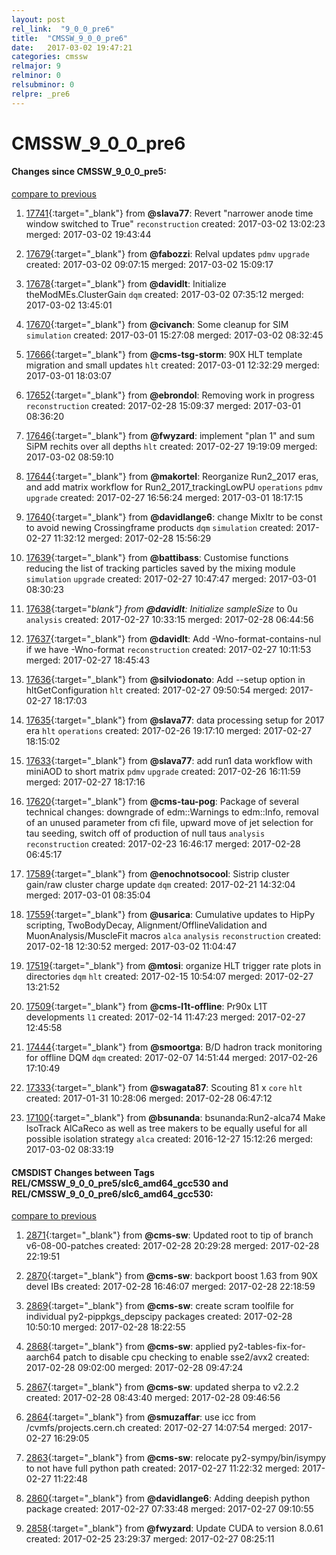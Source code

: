 ```yaml
---
layout: post
rel_link:  "9_0_0_pre6"
title:  "CMSSW_9_0_0_pre6"
date:   2017-03-02 19:47:21
categories: cmssw
relmajor: 9
relminor: 0
relsubminor: 0
relpre: _pre6
---
```


# CMSSW_9_0_0_pre6
#### Changes since CMSSW_9_0_0_pre5:
[compare to previous](https://github.com/cms-sw/cmssw/compare/CMSSW_9_0_0_pre5...CMSSW_9_0_0_pre6)



1. [17741](http://github.com/cms-sw/cmssw/pull/17741){:target="_blank"}  from **@slava77**: Revert "narrower anode time window switched to True" `reconstruction`  created: 2017-03-02 13:02:23 merged: 2017-03-02 19:43:44

2. [17679](http://github.com/cms-sw/cmssw/pull/17679){:target="_blank"}  from **@fabozzi**: Relval updates `pdmv`  `upgrade`  created: 2017-03-02 09:07:15 merged: 2017-03-02 15:09:17

3. [17678](http://github.com/cms-sw/cmssw/pull/17678){:target="_blank"}  from **@davidlt**: Initialize theModMEs.ClusterGain `dqm`  created: 2017-03-02 07:35:12 merged: 2017-03-02 13:45:01

4. [17670](http://github.com/cms-sw/cmssw/pull/17670){:target="_blank"}  from **@civanch**: Some cleanup for SIM `simulation`  created: 2017-03-01 15:27:08 merged: 2017-03-02 08:32:45

5. [17666](http://github.com/cms-sw/cmssw/pull/17666){:target="_blank"}  from **@cms-tsg-storm**: 90X HLT template migration and small updates `hlt`  created: 2017-03-01 12:32:29 merged: 2017-03-01 18:03:07

6. [17652](http://github.com/cms-sw/cmssw/pull/17652){:target="_blank"}  from **@ebrondol**: Removing work in progress `reconstruction`  created: 2017-02-28 15:09:37 merged: 2017-03-01 08:36:20

7. [17646](http://github.com/cms-sw/cmssw/pull/17646){:target="_blank"}  from **@fwyzard**: implement "plan 1" and sum SiPM rechits over all depths `hlt`  created: 2017-02-27 19:19:09 merged: 2017-03-02 08:59:10

8. [17644](http://github.com/cms-sw/cmssw/pull/17644){:target="_blank"}  from **@makortel**: Reorganize Run2_2017 eras, and add matrix workflow for Run2_2017_trackingLowPU `operations`  `pdmv`  `upgrade`  created: 2017-02-27 16:56:24 merged: 2017-03-01 18:17:15

9. [17640](http://github.com/cms-sw/cmssw/pull/17640){:target="_blank"}  from **@davidlange6**: change MixItr to be const to avoid newing Crossingframe products `dqm`  `simulation`  created: 2017-02-27 11:32:12 merged: 2017-02-28 15:56:29

10. [17639](http://github.com/cms-sw/cmssw/pull/17639){:target="_blank"}  from **@battibass**: Customise functions reducing the list of tracking particles saved by the mixing module `simulation`  `upgrade`  created: 2017-02-27 10:47:47 merged: 2017-03-01 08:30:23

11. [17638](http://github.com/cms-sw/cmssw/pull/17638){:target="_blank"}  from **@davidlt**: Initialize sampleSize_ to 0u `analysis`  created: 2017-02-27 10:33:15 merged: 2017-02-28 06:44:56

12. [17637](http://github.com/cms-sw/cmssw/pull/17637){:target="_blank"}  from **@davidlt**: Add -Wno-format-contains-nul if we have -Wno-format `reconstruction`  created: 2017-02-27 10:11:53 merged: 2017-02-27 18:45:43

13. [17636](http://github.com/cms-sw/cmssw/pull/17636){:target="_blank"}  from **@silviodonato**: Add --setup option in hltGetConfiguration `hlt`  created: 2017-02-27 09:50:54 merged: 2017-02-27 18:17:03

14. [17635](http://github.com/cms-sw/cmssw/pull/17635){:target="_blank"}  from **@slava77**: data processing setup for 2017 era `hlt`  `operations`  created: 2017-02-26 19:17:10 merged: 2017-02-27 18:15:02

15. [17633](http://github.com/cms-sw/cmssw/pull/17633){:target="_blank"}  from **@slava77**: add run1 data workflow with miniAOD to short matrix `pdmv`  `upgrade`  created: 2017-02-26 16:11:59 merged: 2017-02-27 18:17:16

16. [17620](http://github.com/cms-sw/cmssw/pull/17620){:target="_blank"}  from **@cms-tau-pog**: Package of several technical changes: downgrade of edm::Warnings to edm::Info, removal of an unused parameter from cfi file, upward move of jet selection for tau seeding, switch off of production of null taus `analysis`  `reconstruction`  created: 2017-02-23 16:46:17 merged: 2017-02-28 06:45:17

17. [17589](http://github.com/cms-sw/cmssw/pull/17589){:target="_blank"}  from **@enochnotsocool**: Sistrip cluster gain/raw cluster charge update `dqm`  created: 2017-02-21 14:32:04 merged: 2017-03-01 08:35:04

18. [17559](http://github.com/cms-sw/cmssw/pull/17559){:target="_blank"}  from **@usarica**: Cumulative updates to HipPy scripting, TwoBodyDecay, Alignment/OfflineValidation and MuonAnalysis/MuscleFit macros `alca`  `analysis`  `reconstruction`  created: 2017-02-18 12:30:52 merged: 2017-03-02 11:04:47

19. [17519](http://github.com/cms-sw/cmssw/pull/17519){:target="_blank"}  from **@mtosi**: organize HLT trigger rate plots in directories `dqm`  `hlt`  created: 2017-02-15 10:54:07 merged: 2017-02-27 13:21:52

20. [17509](http://github.com/cms-sw/cmssw/pull/17509){:target="_blank"}  from **@cms-l1t-offline**: Pr90x L1T developments  `l1`  created: 2017-02-14 11:47:23 merged: 2017-02-27 12:45:58

21. [17444](http://github.com/cms-sw/cmssw/pull/17444){:target="_blank"}  from **@smoortga**: B/D hadron track monitoring for offline DQM `dqm`  created: 2017-02-07 14:51:44 merged: 2017-02-26 17:10:49

22. [17333](http://github.com/cms-sw/cmssw/pull/17333){:target="_blank"}  from **@swagata87**: Scouting 81 x `core`  `hlt`  created: 2017-01-31 10:28:06 merged: 2017-02-28 06:47:12

23. [17100](http://github.com/cms-sw/cmssw/pull/17100){:target="_blank"}  from **@bsunanda**: bsunanda:Run2-alca74 Make IsoTrack AlCaReco as well as tree makers to be equally useful for all possible isolation strategy `alca`  created: 2016-12-27 15:12:26 merged: 2017-03-02 08:33:19

#### CMSDIST Changes between Tags REL/CMSSW_9_0_0_pre5/slc6_amd64_gcc530 and REL/CMSSW_9_0_0_pre6/slc6_amd64_gcc530:
[compare to previous](https://github.com/cms-sw/cmsdist/compare/REL/CMSSW_9_0_0_pre5/slc6_amd64_gcc530...REL/CMSSW_9_0_0_pre6/slc6_amd64_gcc530)



1. [2871](http://github.com/cms-sw/cmsdist/pull/2871){:target="_blank"}  from **@cms-sw**: Updated root to tip of branch v6-08-00-patches created: 2017-02-28 20:29:28 merged: 2017-02-28 22:19:51

2. [2870](http://github.com/cms-sw/cmsdist/pull/2870){:target="_blank"}  from **@cms-sw**: backport boost 1.63 from 90X devel IBs created: 2017-02-28 16:46:07 merged: 2017-02-28 22:18:59

3. [2869](http://github.com/cms-sw/cmsdist/pull/2869){:target="_blank"}  from **@cms-sw**: create scram toolfile for individual py2-pippkgs_depscipy packages created: 2017-02-28 10:50:10 merged: 2017-02-28 18:22:55

4. [2868](http://github.com/cms-sw/cmsdist/pull/2868){:target="_blank"}  from **@cms-sw**: applied py2-tables-fix-for-aarch64 patch to disable cpu checking to enable sse2/avx2 created: 2017-02-28 09:02:00 merged: 2017-02-28 09:47:24

5. [2867](http://github.com/cms-sw/cmsdist/pull/2867){:target="_blank"}  from **@cms-sw**: updated sherpa to v2.2.2 created: 2017-02-28 08:43:40 merged: 2017-02-28 09:46:56

6. [2864](http://github.com/cms-sw/cmsdist/pull/2864){:target="_blank"}  from **@smuzaffar**: use icc from /cvmfs/projects.cern.ch created: 2017-02-27 14:07:54 merged: 2017-02-27 16:29:05

7. [2863](http://github.com/cms-sw/cmsdist/pull/2863){:target="_blank"}  from **@cms-sw**: relocate py2-sympy/bin/isympy to not have full python path created: 2017-02-27 11:22:32 merged: 2017-02-27 11:22:48

8. [2860](http://github.com/cms-sw/cmsdist/pull/2860){:target="_blank"}  from **@davidlange6**: Adding deepish python package created: 2017-02-27 07:33:48 merged: 2017-02-27 09:10:55

9. [2858](http://github.com/cms-sw/cmsdist/pull/2858){:target="_blank"}  from **@fwyzard**: Update CUDA to version 8.0.61 created: 2017-02-25 23:29:37 merged: 2017-02-27 08:25:11

